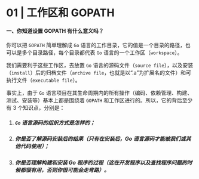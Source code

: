 # 01 | 工作区和 GOPATH

#### 一、你知道设置 GOPATH 有什么意义吗？

你可以把 `GOPATH` 简单理解成 `Go` 语言的工作目录，它的值是一个目录的路径，也可以是多个目录路径，每个目录都代表 `Go` 语言的一个工作区（`workspace`）。

我们需要利于这些工作区，去放置 `Go` 语言的源码文件（`source file`），以及安装（`install`）后的归档文件（`archive file`，也就是以“.a”为扩展名的文件）和可执行文件（`executable file`）。

事实上，由于 `Go` 语言项目在其生命周期内的所有操作（编码、依赖管理、构建、测试、安装等）基本上都是围绕着 `GOPATH` 和工作区进行的。所以，它的背后至少有 3 个知识点，分别是：

1. ##### `Go` 语言源码的组织方式是怎样的；

2. ##### 你是否了解源码安装后的结果（只有在安装后，Go 语言源码才能被我们或其他代码使用）；

3. ##### 你是否理解构建和安装 Go 程序的过程（这在开发程序以及查找程序问题的时候都很有用，否则你很可能会走弯路）。